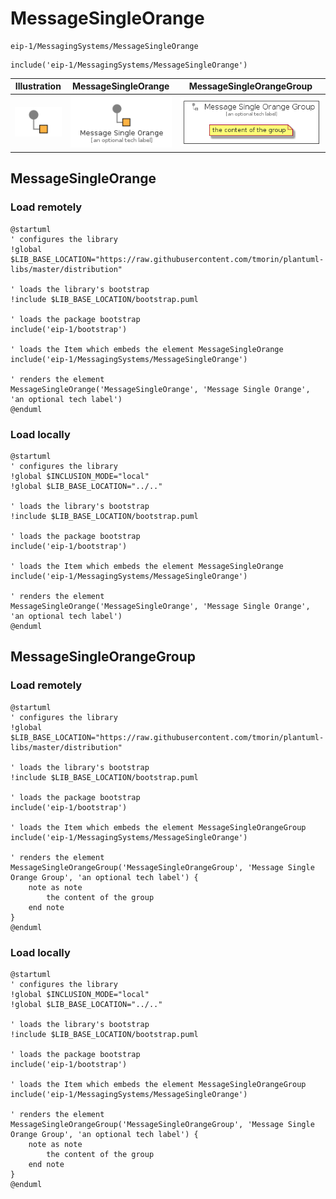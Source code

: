 # MessageSingleOrange


```text
eip-1/MessagingSystems/MessageSingleOrange
```

```text
include('eip-1/MessagingSystems/MessageSingleOrange')
```



| Illustration | MessageSingleOrange | MessageSingleOrangeGroup |
| :---: | :---: | :---: |
| ![illustration for Illustration](../../eip-1/MessagingSystems/MessageSingleOrange.png) | ![illustration for MessageSingleOrange](../../eip-1/MessagingSystems/MessageSingleOrange.Local.png) | ![illustration for MessageSingleOrangeGroup](../../eip-1/MessagingSystems/MessageSingleOrangeGroup.Local.png) |




## MessageSingleOrange

### Load remotely
```plantuml
@startuml
' configures the library
!global $LIB_BASE_LOCATION="https://raw.githubusercontent.com/tmorin/plantuml-libs/master/distribution"

' loads the library's bootstrap
!include $LIB_BASE_LOCATION/bootstrap.puml

' loads the package bootstrap
include('eip-1/bootstrap')

' loads the Item which embeds the element MessageSingleOrange
include('eip-1/MessagingSystems/MessageSingleOrange')

' renders the element
MessageSingleOrange('MessageSingleOrange', 'Message Single Orange', 'an optional tech label')
@enduml
```

### Load locally
```plantuml
@startuml
' configures the library
!global $INCLUSION_MODE="local"
!global $LIB_BASE_LOCATION="../.."

' loads the library's bootstrap
!include $LIB_BASE_LOCATION/bootstrap.puml

' loads the package bootstrap
include('eip-1/bootstrap')

' loads the Item which embeds the element MessageSingleOrange
include('eip-1/MessagingSystems/MessageSingleOrange')

' renders the element
MessageSingleOrange('MessageSingleOrange', 'Message Single Orange', 'an optional tech label')
@enduml
```

## MessageSingleOrangeGroup

### Load remotely
```plantuml
@startuml
' configures the library
!global $LIB_BASE_LOCATION="https://raw.githubusercontent.com/tmorin/plantuml-libs/master/distribution"

' loads the library's bootstrap
!include $LIB_BASE_LOCATION/bootstrap.puml

' loads the package bootstrap
include('eip-1/bootstrap')

' loads the Item which embeds the element MessageSingleOrangeGroup
include('eip-1/MessagingSystems/MessageSingleOrange')

' renders the element
MessageSingleOrangeGroup('MessageSingleOrangeGroup', 'Message Single Orange Group', 'an optional tech label') {
    note as note
        the content of the group
    end note
}
@enduml
```

### Load locally
```plantuml
@startuml
' configures the library
!global $INCLUSION_MODE="local"
!global $LIB_BASE_LOCATION="../.."

' loads the library's bootstrap
!include $LIB_BASE_LOCATION/bootstrap.puml

' loads the package bootstrap
include('eip-1/bootstrap')

' loads the Item which embeds the element MessageSingleOrangeGroup
include('eip-1/MessagingSystems/MessageSingleOrange')

' renders the element
MessageSingleOrangeGroup('MessageSingleOrangeGroup', 'Message Single Orange Group', 'an optional tech label') {
    note as note
        the content of the group
    end note
}
@enduml
```

